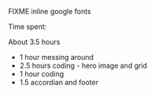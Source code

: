 FIXME inline google fonts

Time spent:

About 3.5 hours

- 1 hour messing around
- 2.5 hours coding - hero image and grid
- 1 hour coding
- 1.5 accordian and footer
